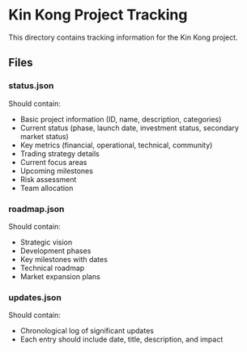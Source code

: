 # Kin Kong Project Tracking

This directory contains tracking information for the Kin Kong project.

## Files

### status.json
Should contain:
- Basic project information (ID, name, description, categories)
- Current status (phase, launch date, investment status, secondary market status)
- Key metrics (financial, operational, technical, community)
- Trading strategy details
- Current focus areas
- Upcoming milestones
- Risk assessment
- Team allocation

### roadmap.json
Should contain:
- Strategic vision
- Development phases
- Key milestones with dates
- Technical roadmap
- Market expansion plans

### updates.json
Should contain:
- Chronological log of significant updates
- Each entry should include date, title, description, and impact
